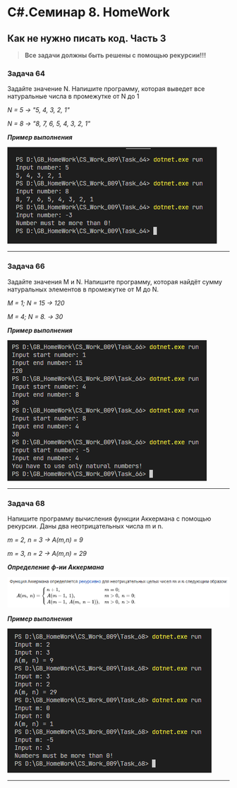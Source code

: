 # C#.Семинар 8. HomeWork
## Как не нужно писать код. Часть 3

> **Все задачи должны быть решены с помощью рекурсии!!!**

### Задача 64

Задайте значение N. Напишите программу, которая выведет все натуральные числа в промежутке от N до 1

*N = 5 -> "5, 4, 3, 2, 1"*

*N = 8 -> "8, 7, 6, 5, 4, 3, 2, 1"*

**_Пример выполнения_**

!["Task 64"](/ScreenShots/Task_64.png "Скриншот, задача 64")

---

### Задача 66

Задайте значения M и N. Напишите программу, которая найдёт сумму натуральных элементов в промежутке от M до N.

*M = 1; N = 15 -> 120*

*M = 4; N = 8. -> 30*

**_Пример выполнения_**

!["Task 66"](/ScreenShots/Task_66.png "Скриншот, задача 66")

---

### Задача 68

Напишите программу вычисления функции Аккермана с помощью рекурсии. Даны два неотрицательных числа m и n.

*m = 2, n = 3 -> A(m,n) = 9*

*m = 3, n = 2 -> A(m,n) = 29*

**_Определение ф-ии Аккермана_**

!["Ф-я Аккекрмана"](/ScreenShots/Akkerman.png "Ф-я Аккекрмана")

**_Пример выполнения_**

!["Task 68"](/ScreenShots/Task_68.png "Скриншот, задача 68")

---